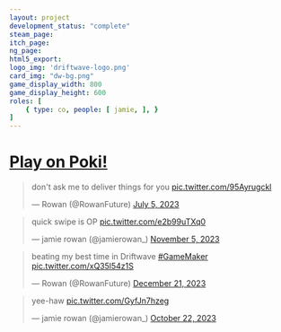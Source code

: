 ```yaml
---
layout: project
development_status: "complete"
steam_page: 
itch_page:
ng_page:
html5_export:
logo_img: 'driftwave-logo.png'
card_img: "dw-bg.png"
game_display_width: 800
game_display_height: 600
roles: [
	{ type: co, people: [ jamie, ], }
]
---
```


<h1>
	<a href="https://poki.com/en/g/driftwave">Play on Poki!</a>
</h1>

<blockquote class="twitter-tweet" data-media-max-width="560"><p lang="en" dir="ltr">don&#39;t ask me to deliver things for you <a href="https://t.co/95Ayrugckl">pic.twitter.com/95Ayrugckl</a></p>&mdash; Rowan (@RowanFuture) <a href="https://twitter.com/RowanFuture/status/1676608401051099136?ref_src=twsrc%5Etfw">July 5, 2023</a></blockquote> <script async src="https://platform.twitter.com/widgets.js" charset="utf-8"></script>

<blockquote class="twitter-tweet" data-media-max-width="560"><p lang="en" dir="ltr">quick swipe is OP <a href="https://t.co/e2b99uTXq0">pic.twitter.com/e2b99uTXq0</a></p>&mdash; jamie rowan (@jamierowan_) <a href="https://twitter.com/jamierowan_/status/1721214445278421475?ref_src=twsrc%5Etfw">November 5, 2023</a></blockquote> <script async src="https://platform.twitter.com/widgets.js" charset="utf-8"></script>

<blockquote class="twitter-tweet" data-media-max-width="560"><p lang="en" dir="ltr">beating my best time in Driftwave <a href="https://twitter.com/hashtag/GameMaker?src=hash&amp;ref_src=twsrc%5Etfw">#GameMaker</a> <a href="https://t.co/xQ35l54z1S">pic.twitter.com/xQ35l54z1S</a></p>&mdash; Rowan (@RowanFuture) <a href="https://twitter.com/RowanFuture/status/1737884259153498591?ref_src=twsrc%5Etfw">December 21, 2023</a></blockquote> <script async src="https://platform.twitter.com/widgets.js" charset="utf-8"></script>

<blockquote class="twitter-tweet" data-media-max-width="560"><p lang="en" dir="ltr">yee-haw <a href="https://t.co/GyfJn7hzeg">pic.twitter.com/GyfJn7hzeg</a></p>&mdash; jamie rowan (@jamierowan_) <a href="https://twitter.com/jamierowan_/status/1716067002639397289?ref_src=twsrc%5Etfw">October 22, 2023</a></blockquote> <script async src="https://platform.twitter.com/widgets.js" charset="utf-8"></script>